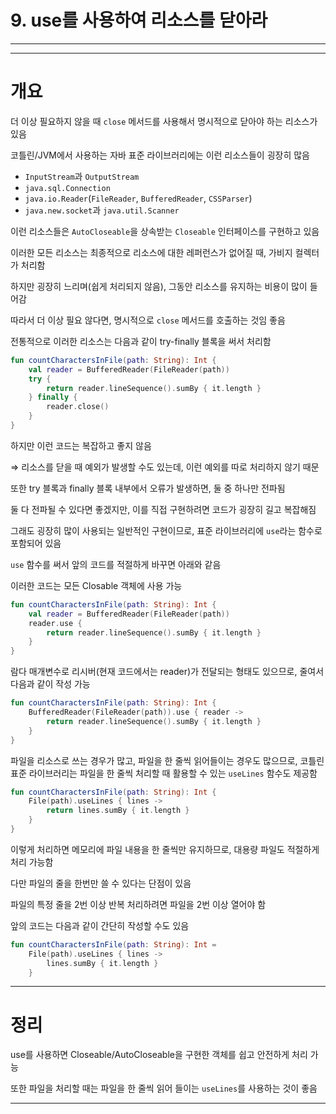 # 9. use를 사용하여 리소스를 닫아라

---

---

# 개요

더 이상 필요하지 않을 때 `close` 메서드를 사용해서 명시적으로 닫아야 하는 리소스가 있음

코틀린/JVM에서 사용하는 자바 표준 라이브러리에는 이런 리소스들이 굉장히 많음

- `InputStream`과 `OutputStream`
- `java.sql.Connection`
- `java.io.Reader`(`FileReader`, `BufferedReader`, `CSSParser`)
- `java.new.socket`과 `java.util.Scanner`

이런 리소스들은 `AutoCloseable`을 상속받는 `Closeable` 인터페이스를 구현하고 있음

이러한 모든 리소스는 최종적으로 리소스에 대한 레퍼런스가 없어질 때, 가비지 컬렉터가 처리함

하지만 굉장히 느리며(쉽게 처리되지 않음), 그동안 리소스를 유지하는 비용이 많이 들어감

따라서 더 이상 필요 않다면, 명시적으로 `close` 메서드를 호출하는 것임 좋음

전통적으로 이러한 리소스는 다음과 같이 try-finally 블록을 써서 처리함

```kotlin
fun countCharactersInFile(path: String): Int {
    val reader = BufferedReader(FileReader(path))
    try {
        return reader.lineSequence().sumBy { it.length }
    } finally {
        reader.close()
    }
}
```

하지만 이런 코드는 복잡하고 좋지 않음

⇒ 리소스를 닫을 때 예외가 발생할 수도 있는데, 이런 예외를 따로 처리하지 않기 때문

또한 try 블록과 finally 블록 내부에서 오류가 발생하면, 둘 중 하나만 전파됨

둘 다 전파될 수 있다면 좋겠지만, 이를 직접 구현하려면 코드가 굉장히 길고 복잡해짐

그래도 굉장히 많이 사용되는 일반적인 구현이므로, 표준 라이브러리에 `use`라는 함수로 포함되어 있음

`use` 함수를 써서 앞의 코드를 적절하게 바꾸면 아래와 같음

이러한 코드는 모든 Closable 객체에 사용 가능

```kotlin
fun countCharactersInFile(path: String): Int {
    val reader = BufferedReader(FileReader(path))
    reader.use { 
        return reader.lineSequence().sumBy { it.length }
    }
}
```

람다 매개변수로 리시버(현재 코드에서는 reader)가 전달되는 형태도 있으므로, 줄여서 다음과 같이 작성 가능

```kotlin
fun countCharactersInFile(path: String): Int {
    BufferedReader(FileReader(path)).use { reader ->
        return reader.lineSequence().sumBy { it.length }
    }
}
```

파일을 리소스로 쓰는 경우가 많고, 파일을 한 줄씩 읽어들이는 경우도 많으므로, 코틀린 표준 라이브러리는 파일을 한 줄씩 처리할 때 활용할 수 있는 `useLines` 함수도 제공함

```kotlin
fun countCharactersInFile(path: String): Int {
    File(path).useLines { lines ->
        return lines.sumBy { it.length }
    }
}
```

이렇게 처리하면 메모리에 파일 내용을 한 줄씩만 유지하므로, 대용량 파일도 적절하게 처리 가능함

다만 파일의 줄을 한번만 쓸 수 있다는 단점이 있음

파일의 특정 줄을 2번 이상 반복 처리하려면 파일을 2번 이상 열어야 함

앞의 코드는 다음과 같이 간단히 작성할 수도 있음

```kotlin
fun countCharactersInFile(path: String): Int =
    File(path).useLines { lines ->
        lines.sumBy { it.length }
    }
```

---

# 정리

use를 사용하면 Closeable/AutoCloseable을 구현한 객체를 쉽고 안전하게 처리 가능

또한 파일을 처리할 때는 파일을 한 줄씩 읽어 들이는 `useLines`를 사용하는 것이 좋음

---